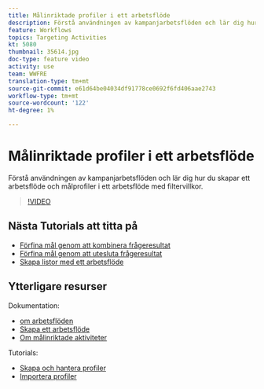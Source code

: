 ```yaml
---
title: Målinriktade profiler i ett arbetsflöde
description: Förstå användningen av kampanjarbetsflöden och lär dig hur du skapar ett arbetsflöde och målprofiler i ett arbetsflöde med filtervillkor.
feature: Workflows
topics: Targeting Activities
kt: 5080
thumbnail: 35614.jpg
doc-type: feature video
activity: use
team: WWFRE
translation-type: tm+mt
source-git-commit: e61d64be04034df91778ce0692f6fd406aae2743
workflow-type: tm+mt
source-wordcount: '122'
ht-degree: 1%

---
```



# Målinriktade profiler i ett arbetsflöde

Förstå användningen av kampanjarbetsflöden och lär dig hur du skapar ett arbetsflöde och målprofiler i ett arbetsflöde med filtervillkor.

>[!VIDEO](https://video.tv.adobe.com/v/35614?quality=12)

## Nästa Tutorials att titta på

* [Förfina mål genom att kombinera frågeresultat](/help/acc/automating-with-workflows/refining-targets-by-combining-query-results.md)
* [Förfina mål genom att utesluta frågeresultat](/help/acc/automating-with-workflows/refining-targets-by-excluding-query-results.md)
* [Skapa listor med ett arbetsflöde](/help/acc/automating-with-workflows/creating-lists-with-a-workflow.md)

## Ytterligare resurser

Dokumentation:

* [om arbetsflöden](https://docs.adobe.com/content/help/en/campaign-classic/using/automating-with-workflows/introduction/about-workflows.html)
* [Skapa ett arbetsflöde](https://docs.adobe.com/content/help/en/campaign-classic-learn/tutorials/getting-started/creating-a-workflow.html)
* [Om målinriktade aktiviteter](https://docs.adobe.com/content/help/en/campaign-classic/using/automating-with-workflows/targeting-activities/about-targeting-activities.html)

Tutorials:

* [Skapa och hantera profiler](/help/acc/profile-management/create-and-manage-profiles.md)
* [Importera profiler](/help/acc/data-management/importing-profiles.md)

